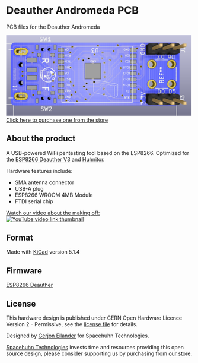 # Deauther Andromeda PCB

PCB files for the Deauther Andromeda

<a href="https://spacehuhn.store/product/deauther-andromeda/">
    <img src="Pictures/front_Render.png" width="500px"><br/>
    Click here to purchase one from the store
</a>

## About the product

A USB-powered WiFi pentesting tool based on the ESP8266. 
Optimized for the [ESP8266 Deauther V3](https://github.com/SpacehuhnTech/esp8266_deauther/tree/v3) and [Huhnitor](https://github.com/spacehuhntech/huhnitor).  

Hardware features include:  
* SMA antenna connector
* USB-A plug
* ESP8266 WROOM 4MB Module
* FTDI serial chip

[Watch our video about the making off:](https://www.youtube.com/watch?v=-opemq-5bIY)  
[![YouTube video link thumbnail](https://img.youtube.com/vi/-opemq-5bIY/0.jpg)](https://www.youtube.com/watch?v=-opemq-5bIY)

## Format

Made with [KiCad](https://kicad-pcb.org/) version 5.1.4

## Firmware

[ESP8266 Deauther](https://github.com/SpacehuhnTech/esp8266_deauther)

## License

This hardware design is published under CERN Open Hardware Licence Version 2 - Permissive, see the [license file](LICENSE) for details.

Designed by [Gerjon Eilander](https://github.com/13r1ckz) for Spacehuhn Technologies.

[Spacehuhn Technologies](https://spacehuhn.tech) invests time and resources providing this open source design, please consider supporting us by purchasing from [our store](https://spacehuhn.store).  
